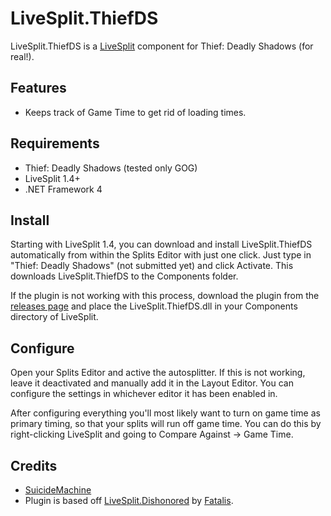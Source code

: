 ﻿LiveSplit.ThiefDS
=====================

LiveSplit.ThiefDS is a [LiveSplit](http://livesplit.org/) component for Thief: Deadly Shadows (for real!).

Features
--------
  * Keeps track of Game Time to get rid of loading times.

Requirements
------------

  * Thief: Deadly Shadows (tested only GOG)
  * LiveSplit 1.4+
  * .NET Framework 4  

Install
-------
Starting with LiveSplit 1.4, you can download and install LiveSplit.ThiefDS automatically from within the Splits Editor with just one click. Just type in "Thief: Deadly Shadows" (not submitted yet) and click Activate. This downloads LiveSplit.ThiefDS to the Components folder.

If the plugin is not working with this process, download the plugin from the [releases page](https://github.com/SuiMachine/LiveSplit.ThiefDS/releases) and place the LiveSplit.ThiefDS.dll in your Components directory of LiveSplit.

Configure
---------
Open your Splits Editor and active the autosplitter. If this is not working, leave it deactivated and manually add it in the Layout Editor. You can configure the settings in whichever editor it has been enabled in.

After configuring everything you'll most likely want to turn on game time as primary timing, so that your splits will run off game time. You can do this by right-clicking LiveSplit and going to Compare Against -> Game Time.


Credits
-------
  * [SuicideMachine](http://twitch.tv/suimachine)
  * Plugin is based off [LiveSplit.Dishonored](https://github.com/fatalis/LiveSplit.Dishonored) by [Fatalis](http://twitch.tv/fatalis_).
